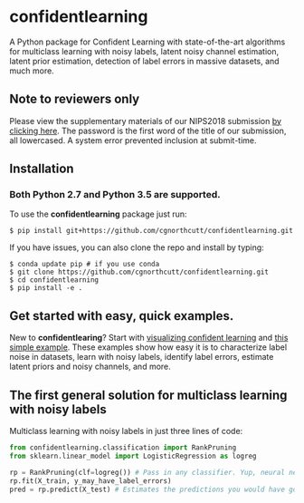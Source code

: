 # confidentlearning
A Python package for Confident Learning with state-of-the-art algorithms for multiclass learning with noisy labels, latent noisy channel estimation, latent prior estimation, detection of label errors in massive datasets, and much more.

## Note to reviewers only
Please view the supplementary materials of our NIPS2018 submission [by clicking here](https://www.dropbox.com/s/n8hydz9zj6skqwg/nips2018_confident_learning_supplements.pdf?dl=0). The password is the first word of the title of our submission, all lowercased. A system error prevented inclusion at submit-time. 

## Installation
### Both Python 2.7 and Python 3.5 are supported.

To use the **confidentlearning** package just run:

```
$ pip install git+https://github.com/cgnorthcutt/confidentlearning.git
```

If you have issues, you can also clone the repo and install by typing:

```
$ conda update pip # if you use conda
$ git clone https://github.com/cgnorthcutt/confidentlearning.git
$ cd confidentlearning
$ pip install -e .
```

## Get started with easy, quick examples.

New to **confidentlearing**? Start with [visualizing confident learning](examples/visualizing_confident_learning.ipynb) and [this simple example](examples/iris_simple_example.ipynb). These examples show how easy it is to characterize label noise in datasets, learn with noisy labels, identify label errors, estimate latent priors and noisy channels, and more.


## The first general solution for multiclass learning with noisy labels
Multiclass learning with noisy labels in just three lines of code:

```python
from confidentlearning.classification import RankPruning
from sklearn.linear_model import LogisticRegression as logreg

rp = RankPruning(clf=logreg()) # Pass in any classifier. Yup, neural networks work, too.
rp.fit(X_train, y_may_have_label_errors)
pred = rp.predict(X_test) # Estimates the predictions you would have gotten had you trained without label errors.
``` 
